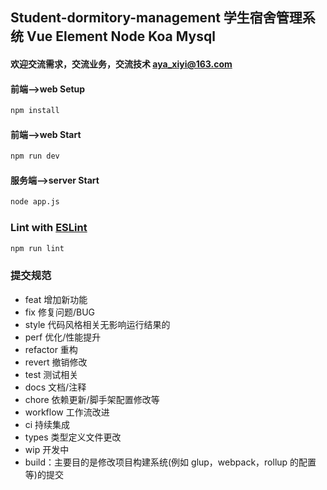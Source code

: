 ## Student-dormitory-management 学生宿舍管理系统 Vue Element Node Koa Mysql


#### 欢迎交流需求，交流业务，交流技术 aya_xiyi@163.com


#### 前端-->web Setup

```sh
npm install
```

#### 前端-->web Start

```sh
npm run dev
```

#### 服务端-->server Start

```sh
node app.js
```


### Lint with [ESLint](https://eslint.org/)

```sh
npm run lint
```

### 提交规范

 - feat 增加新功能
 - fix 修复问题/BUG
 - style 代码风格相关无影响运行结果的
 - perf 优化/性能提升
 - refactor 重构
 - revert 撤销修改
 - test 测试相关
 - docs 文档/注释
 - chore 依赖更新/脚手架配置修改等
 - workflow 工作流改进
 - ci 持续集成
 - types 类型定义文件更改
 - wip 开发中
 - build：主要目的是修改项目构建系统(例如 glup，webpack，rollup 的配置等)的提交

